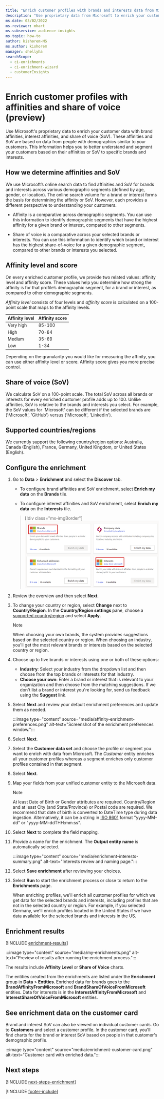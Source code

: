 ```yaml
---
title: "Enrich customer profiles with brands and interests data from Microsoft"
description: "Use proprietary data from Microsoft to enrich your customer data with affinities and share of voice."
ms.date: 03/02/2022
ms.reviewer: mhart
ms.subservice: audience-insights
ms.topic: how-to
author: kishorem-MS
ms.author: kishorem
manager: shellyha
searchScope: 
  - ci-enrichments
  - ci-enrichment-wizard
  - customerInsights
---
```


# Enrich customer profiles with affinities and share of voice (preview)

Use Microsoft's proprietary data to enrich your customer data with brand affinities, interest affinities, and share of voice (SoV). These affinities and SoV are based on data from people with demographics similar to your customers. This information helps you to better understand and segment your customers based on their affinities or SoV to specific brands and interests.

## How we determine affinities and SoV

We use Microsoft’s online search data to find affinities and SoV for brands and interests across various demographic segments (defined by age, gender, or location). The online search volume for a brand or interest forms the basis for determining the affinity or SoV. However, each provides a different perspective to understanding your customers.

- Affinity is a comparative across demographic segments. You can use this information to identify demographic segments that have the highest affinity for a given brand or interest, compared to other segments.

- Share of voice is a comparative across your selected brands or interests. You can use this information to identify which brand or interest has the highest share-of-voice for a given demographic segment, compared to other brands or interests you selected.

## Affinity level and score

On every enriched customer profile, we provide two related values: affinity level and affinity score. These values help you determine how strong the affinity is for that profile’s demographic segment, for a brand or interest, as compared to other demographic segments.

*Affinity level* consists of four levels and *affinity score* is calculated on a 100-point scale that maps to the affinity levels.

|Affinity level |Affinity score  |
|---------|---------|
|Very high     | 85-100       |
|High     | 70-84        |
|Medium     | 35-69        |
|Low     | 1-34        |

Depending on the granularity you would like for measuring the affinity, you can use either affinity level or score. Affinity score gives you more precise control.

## Share of voice (SoV)

We calculate SoV on a 100-point scale. The total SoV across all brands or interests for every enriched customer profile adds up to 100. Unlike affinities, SoV is relative to the brands and interests you select. For example, the SoV values for 'Microsoft' can be different if the selected brands are ('Microsoft', 'GitHub') versus ('Microsoft', 'LinkedIn').

## Supported countries/regions

We currently support the following country/region options: Australia, Canada (English), France, Germany, United Kingdom, or United States (English).

## Configure the enrichment

1. Go to **Data** > **Enrichment** and select the **Discover** tab.

   - To configure brand affinities and SoV enrichment, select **Enrich my data** on the **Brands** tile.

   - To configure interest affinities and SoV enrichment, select **Enrich my data** on the **Interests** tile.

   > [!div class="mx-imgBorder"]
   > ![Brands and Interests tiles.](media/BrandsInterest-tile-Hub.png "Brands and Interest tiles")

1. Review the overview and then select **Next**.

1. To change your country or region, select **Change** next to **Country/Region**. In the **Country/Region settings** pane, choose a [supported country/region](#supported-countriesregions) and select **Apply**.

   > [!NOTE]
   > When choosing your own brands, the system provides suggestions based on the selected country or region. When choosing an industry, you'll get the most relevant brands or interests based on the selected country or region.

1. Choose up to five brands or interests using one or both of these options:

   - **Industry**: Select your industry from the dropdown list and then choose from the top brands or interests for that industry.
   - **Choose your own**: Enter a brand or interest that is relevant to your organization and then choose from the matching suggestions. If we don't list a brand or interest you're looking for, send us feedback using the **Suggest** link.

1. Select **Next** and review your default enrichment preferences and update them as needed.

   :::image type="content" source="media/affinity-enrichment-preferences.png" alt-text="Screenshot of the enrichment preferences window.":::

1. Select **Next**.

1. Select the **Customer data set** and choose the profile or segment you want to enrich with data from Microsoft. The *Customer* entity enriches all your customer profiles whereas a segment enriches only customer profiles contained in that segment.

1. Select **Next**.

1. Map your fields from your unified customer entity to the Microsoft data.

   > [!NOTE]
   > At least Date of Birth or Gender attributes are required. Country/Region and at least City (and State/Province) or Postal code are required. We recommend that date of birth is converted to DateTime type during data ingestion. Alternatively, it can be a string in [ISO 8601](https://www.iso.org/iso-8601-date-and-time-format.html) format "yyyy-MM-dd" or "yyyy-MM-ddTHH:mm:ss".

1. Select **Next** to complete the field mapping.

1. Provide a name for the enrichment. The **Output entity name** is automatically selected.

   :::image type="content" source="media/enrichment-interests-summary.png" alt-text="Interests review and naming page.":::

1. Select **Save enrichment** after reviewing your choices.

1. Select **Run** to start the enrichment process or close to return to the **Enrichments** page.

   When enriching profiles, we'll enrich all customer profiles for which we get data for the selected brands and interests, including profiles that are not in the selected country or region. For example, if you selected Germany, we'll enrich profiles located in the United States if we have data available for the selected brands and interests in the US.

## Enrichment results

[!INCLUDE [enrichment-results](includes/enrichment-results.md)]

:::image type="content" source="media/my-enrichments.png" alt-text="Preview of results after running the enrichment process.":::

The results include **Affinity Level** or **Share of Voice** charts.

The entities created from the enrichments are listed under the **Enrichment** group in **Data** > **Entities**. Enriched data for brands goes to the **BrandAffinityFromMicrosoft** and **BrandShareOfVoiceFromMicrosoft** entities. Data for interests is in the **InterestAffinityFromMicrosoft** and **InterestShareOfVoiceFromMicrosoft** entities.

## See enrichment data on the customer card

Brand and interest SoV can also be viewed on individual customer cards. Go to **Customers** and select a customer profile. In the customer card, you'll find charts for the brand or interest SoV based on people in that customer's demographic profile.

:::image type="content" source="media/enrichment-customer-card.png" alt-text="Customer card with enriched data.":::

## Next steps

[!INCLUDE [next-steps-enrichment](includes/next-steps-enrichment.md)]


[!INCLUDE [footer-include](includes/footer-banner.md)]
